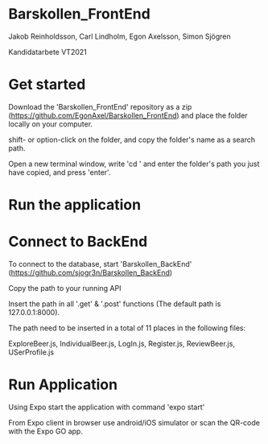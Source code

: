 # Barskollen_FrontEnd

Jakob Reinholdsson, Carl Lindholm, Egon Axelsson, Simon Sjögren

Kandidatarbete VT2021

# Get started

Download the 'Barskollen_FrontEnd' repository as a zip (https://github.com/EgonAxel/Barskollen_FrontEnd) and place the folder locally on your computer.

shift- or option-click on the folder, and copy the folder's name as a search path.

Open a new terminal window, write 'cd ' and enter the folder's path you just have copied, and press 'enter'.

# Run the application

# Connect to BackEnd

To connect to the database, start 'Barskollen_BackEnd' (https://github.com/sjogr3n/Barskollen_BackEnd)

Copy the path to your running API

Insert the path in all '.get' & '.post' functions (The default path is 127.0.0.1:8000). 

The path need to be inserted in a total of 11 places in the following files:

ExploreBeer.js, IndividualBeer.js, LogIn.js, Register.js, ReviewBeer.js, USerProfile.js

# Run Application

Using Expo start the application with command 'expo start' 

From Expo client in browser use android/iOS simulator or scan the QR-code with the Expo GO app.
